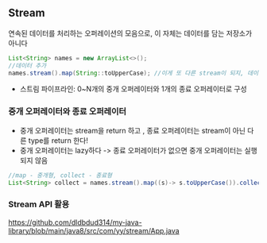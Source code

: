 ## Stream

연속된 데이터를 처리하는 오퍼레이션의 모음으로, 이 자체는 데이터를 담는 저장소가 아니다

```java
List<String> names = new ArrayList<>();
//데이터 추가
names.stream().map(String::toUpperCase); //이게 또 다른 stream이 되지, 데이터가 바뀌진 않음
```

- 스트림 파이프라인: 0~N개의 중개 오퍼레이터와 1개의 종료 오퍼레이터로 구성

### 중개 오퍼레이터와 종료 오퍼레이터

- 중개 오퍼레이터는 stream을 return 하고 , 종료 오퍼레이터는 stream이 아닌 다른 type를 return 한다!
- 중개 오퍼레이터는 lazy하다 -> 종료 오퍼레이터가 없으면 중개 오퍼레이터는 실행되지 않음

```java
//map - 중개형, collect - 종료형
List<String> collect = names.stream().map((s)-> s.toUpperCase()).collect(Collectiors.toList());
```

### Stream API 활용

https://github.com/dldbdud314/my-java-library/blob/main/java8/src/com/yy/stream/App.java
